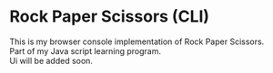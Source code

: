 # Rock Paper Scissors (CLI)
This is my browser console implementation of Rock Paper Scissors. <br>
Part of my Java script learning program.<br>
Ui will be added soon.<br>